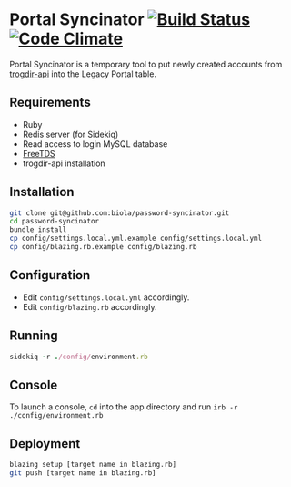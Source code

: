 Portal Syncinator [![Build Status](https://travis-ci.org/biola/portal-syncinator.svg)](https://travis-ci.org/biola/portal-syncinator) [![Code Climate](https://codeclimate.com/github/biola/portal-syncinator/badges/gpa.svg)](https://codeclimate.com/github/biola/portal-syncinator)
=================

Portal Syncinator is a temporary tool to put newly created accounts from [trogdir-api](https://github.com/biola/trogdir-api) into the Legacy Portal table.

Requirements
------------
- Ruby
- Redis server (for Sidekiq)
- Read access to login MySQL database
- [FreeTDS](http://www.freetds.org/)
- trogdir-api installation

Installation
------------
```bash
git clone git@github.com:biola/password-syncinator.git
cd password-syncinator
bundle install
cp config/settings.local.yml.example config/settings.local.yml
cp config/blazing.rb.example config/blazing.rb
```

Configuration
-------------
- Edit `config/settings.local.yml` accordingly.
- Edit `config/blazing.rb` accordingly.

Running
-------

```ruby
sidekiq -r ./config/environment.rb
```

Console
-------
To launch a console, `cd` into the app directory and run `irb -r ./config/environment.rb`

Deployment
----------
```bash
blazing setup [target name in blazing.rb]
git push [target name in blazing.rb]
```

